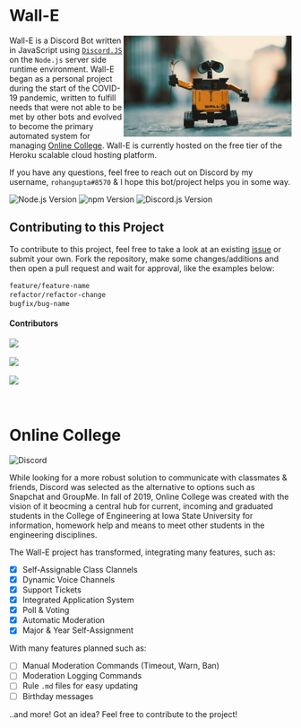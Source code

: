 # Wall-E

<img src="dependencies/imageAssets/wall-e.jpg" alt="Logo" title="Logo" align="right" height="180"/>

Wall-E is a Discord Bot written in JavaScript using [`Discord.JS`](https://discord.js.org/#/) on the `Node.js` server side runtime environment. Wall-E began as a personal project during the start of the COVID-19 pandemic, written to fulfill needs that were not able to be met by other bots and evolved to become the primary automated system for managing [Online College](https://discord.gg/3DS5YMTj5q). Wall-E is currently hosted on the free tier of the Heroku scalable cloud hosting platform.

If you have any questions, feel free to reach out on Discord by my username, `rohangupta#8570` & I hope this bot/project helps you in some way.

![Node.js Version](https://img.shields.io/badge/Node.js-v._16.4.2-lightblue) ![npm Version](https://img.shields.io/badge/npm-v._6.14.6-lightblue) ![Discord.js Version](https://img.shields.io/badge/Discord.js-v._13.8.0-lightblue)

## Contributing to this Project
To contribute to this project, feel free to take a look at an  existing [issue](https://github.com/torohangupta/Wall-E/issues) or submit your own. Fork the repository, make some changes/additions and then open a pull request and wait for approval, like the examples below:

```
feature/feature-name
refactor/refactor-change
bugfix/bug-name
```

#### Contributors 
![](https://img.shields.io/badge/contributions-welcome-red)

![](https://img.shields.io/badge/Rohan%20Gupta-rohangupta%238570-lightgreen)

![](https://img.shields.io/badge/Daryl%20Damman-brandt.damman%40spudwilson.us-blue)

<br>

# Online College
![Discord](https://img.shields.io/badge/dynamic/json?color=gray&label=&query=presence_count&suffix=%20Members%20Online&url=https%3A%2F%2Fdiscord.com%2Fapi%2Fguilds%2F692094440881520671%2Fwidget.json&logo=discord&logoColor=white&style=flat&textcolor=black)

While looking for a more robust solution to communicate with classmates & friends, Discord was selected as the alternative to options such as Snapchat and GroupMe. In fall of 2019, Online College was created with the vision of it beocming a central hub for current, incoming and graduated students in the College of Engineering at Iowa State University for information, homework help and means to meet other students in the engineering disciplines.

The Wall-E project has transformed, integrating many features, such as:

- [x] Self-Assignable Class Clannels
- [x] Dynamic Voice Channels
- [x] Support Tickets
- [x] Integrated Application System
- [x] Poll & Voting
- [x] Automatic Moderation
- [x] Major & Year Self-Assignment

With many features planned such as:

- [ ] Manual Moderation Commands (Timeout, Warn, Ban)
- [ ] Moderation Logging Commands
- [ ] Rule `.md` files for easy updating
- [ ] Birthday messages

..and more! Got an idea? Feel free to contribute to the project!
